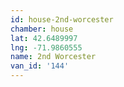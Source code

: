 ```yaml
---
id: house-2nd-worcester
chamber: house
lat: 42.6489997
lng: -71.9860555
name: 2nd Worcester
van_id: '144'
---
```

